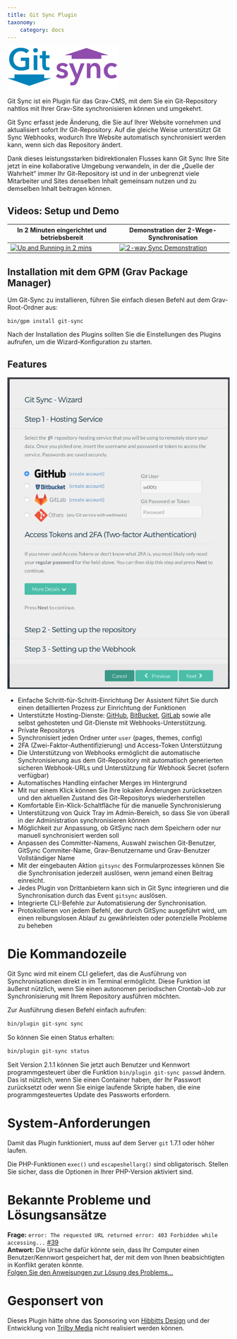 ```yaml
---
title: Git Sync Plugin
taxonomy:
    category: docs
---
```


![](gitsync-logo.png)

Git Sync ist ein Plugin für das Grav-CMS, mit dem Sie ein Git-Repository nahtlos mit Ihrer Grav-Site synchronisieren können und umgekehrt.

Git Sync erfasst jede Änderung, die Sie auf Ihrer Website vornehmen und aktualisiert sofort Ihr Git-Repository. Auf die gleiche Weise unterstützt Git Sync Webhooks, wodurch Ihre Website automatisch synchronisiert werden kann, wenn sich das Repository ändert.

Dank dieses leistungsstarken bidirektionalen Flusses kann Git Sync Ihre Site jetzt in eine kollaborative Umgebung verwandeln, in der die „Quelle der Wahrheit“ immer Ihr Git-Repository ist und in der unbegrenzt viele Mitarbeiter und Sites denselben Inhalt gemeinsam nutzen und zu demselben Inhalt beitragen können.

## Videos: Setup und Demo

| In 2 Minuten eingerichtet und betriebsbereit | Demonstration der 2-Wege-Synchronisation |
| ------------ | ----------------- |
| [![Up and Running in 2 mins](https://img.youtube.com/vi/avcGP0FAzB8/0.jpg)](https://www.youtube.com/watch?v=avcGP0FAzB8) | [![2-way Sync Demonstration](https://img.youtube.com/vi/3fy78afacyw/0.jpg)](https://www.youtube.com/watch?v=3fy78afacyw) |

## Installation mit dem GPM (Grav Package Manager)

Um Git-Sync zu installieren, führen Sie einfach diesen Befehl aut dem Grav-Root-Ordner aus:
```
bin/gpm install git-sync
```

Nach der Installation des Plugins sollten Sie die Einstellungen des Plugins aufrufen, um die Wizard-Konfiguration zu starten.


## Features

![](wizard.png?width=500)

* Einfache Schritt-für-Schritt-Einrichtung Der Assistent führt Sie durch einen detaillierten Prozess zur Einrichtung der Funktionen
* Unterstützte Hosting-Dienste: [GitHub](https://github.com), [BitBucket](https://bitbucket.org), [GitLab](https://gitlab.com) sowie alle selbst gehosteten und Git-Dienste mit Webhooks-Unterstützung.
* Private Repositorys
* Synchronisiert jeden Ordner unter `user` (pages, themes, config)
* 2FA (Zwei-Faktor-Authentifizierung) und Access-Token Unterstützung
* Die Unterstützung von Webhooks ermöglicht die automatische Synchronisierung aus dem Git-Repository mit automatisch generierten sicheren Webhook-URLs und Unterstützung für Webhook Secret (sofern verfügbar)
* Automatisches Handling einfacher Merges im Hintergrund
* Mit nur einem Klick können Sie Ihre lokalen Änderungen zurücksetzen und den aktuellen Zustand des Git-Repositorys wiederherstellen
* Komfortable Ein-Klick-Schaltfläche für die manuelle Synchronisierung
* Unterstützung von Quick Tray im Admin-Bereich, so dass Sie von überall in der Administration synchronisieren können
* Möglichkeit zur Anpassung, ob GitSync nach dem Speichern oder nur manuell synchronisiert werden soll
* Anpassen des Committer-Namens, Auswahl zwischen Git-Benutzer, GitSync Commiter-Name, Grav-Benutzername und Grav-Benutzer Vollständiger Name
* Mit der eingebauten Aktion `gitsync` des Formularprozesses können Sie die Synchronisation jederzeit auslösen, wenn jemand einen Beitrag einreicht.
* Jedes Plugin von Drittanbietern kann sich in Git Sync integrieren und die Synchronisation durch das Event `gitsync` auslösen.
* Integrierte CLI-Befehle zur Automatisierung der Synchronisation.
* Protokollieren von jedem Befehl, der durch GitSync ausgeführt wird, um einen reibungslosen Ablauf zu gewährleisten oder potenzielle Probleme zu beheben

# Die Kommandozeile

Git Sync wird mit einem CLI geliefert, das die Ausführung von Synchronisationen direkt in im Terminal ermöglicht. Diese Funktion ist äußerst nützlich, wenn Sie einen autonomen periodischen Crontab-Job zur Synchronisierung mit Ihrem Repository ausführen möchten.

Zur Ausführung diesen Befehl einfach aufrufen:

```bash
bin/plugin git-sync sync
```

So können Sie einen Status erhalten:
```bash
bin/plugin git-sync status
```

Seit Version 2.1.1 können Sie jetzt auch Benutzer und Kennwort programmgesteuert über die Funktion `bin/plugin git-sync passwd` ändern. Das ist nützlich, wenn Sie einen Container haben, der Ihr Passwort zurücksetzt oder wenn Sie einige laufende Skripte haben, die eine programmgesteuertes Update des Passworts erfordern.

# System-Anforderungen

Damit das Plugin funktioniert, muss auf dem Server `git` 1.7.1 oder höher laufen.

Die PHP-Funktionen `exec()` und `escapeshellarg()` sind obligatorisch. Stellen Sie sicher, dass die Optionen in Ihrer PHP-Version aktiviert sind.

# Bekannte Probleme und Lösungsansätze
**Frage:** `error: The requested URL returned error: 403 Forbidden while accessing...` [#39](https://github.com/trilbymedia/grav-plugin-git-sync/issues/39)  
**Antwort:** Die Ursache dafür könnte sein, dass Ihr Computer einen Benutzer/Kennwort gespeichert hat, der mit dem von Ihnen beabsichtigten in Konflikt geraten könnte.  
[Folgen Sie den Anweisungen zur Lösung des Problems...](https://github.com/trilbymedia/grav-plugin-git-sync/issues/39#issuecomment-538867548)

# Gesponsert von

Dieses Plugin hätte ohne das Sponsoring von [Hibbitts Design](http://www.hibbittsdesign.org/blog/) und der Entwicklung von [Trilby Media](http://trilby.media) nicht realisiert werden können.
